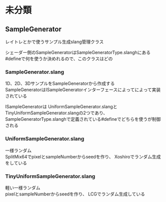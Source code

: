 # 未分類

## SampleGenerator
レイトレとかで使うサンプル生成slang管理クラス  

シェーダー側のSampleGeneratorはSampleGeneratorType.slanghにある#defineで何を使うか決めれるので、このクラスはどの


### SampleGenerator.slang
1D、2D、3DサンプルをSampleGeneratorから作成する  
SampleGeneratorはISampleGeneratorインターフェースによってによって実装されている

ISampleGeneratorは
UniformSampleGenerator.slangとTinyUniformSampleGenerator.slangの2つであり、
SampleGeneratorType.slanghで定義されている#defineでどちらを使うが制御される  

### UniformSampleGenerator.slang
一様ランダム   
SplitMix64でpixelとsampleNumberからseedを作り、 
Xoshiroでランダム生成をしている  

### TinyUniformSampleGenerator.slang
軽い一様ランダム  
pixelとsampleNumberからseedを作り、 
LCGでランダム生成している  
<!--stackedit_data:
eyJoaXN0b3J5IjpbMTM1MzQ5NjM5OSwxNTcxMjEyMDQzLC0xOT
k2ODQ0NDc5LDg3MjU4OTAxNiwtMTkwNzE2NTc3MywtNTkxOTMw
NjgwLC01MTgwOTMyNDgsLTE5NjAxMjc5NjYsOTE2MDIyNzQ3LC
0xMDY1MzYyNDU4LDg2NjY5Mjk0NiwtNDQ0NjkxNzUwXX0=
-->